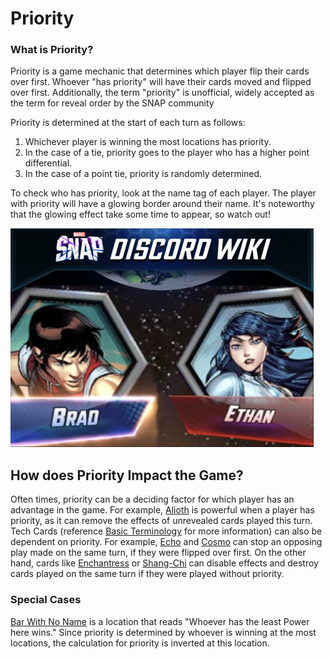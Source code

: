 # Priority
### What is Priority?
Priority is a game mechanic that determines which player flip their cards over first. Whoever "has priority" will have their cards moved and flipped over first. Additionally, the term "priority" is unofficial, widely accepted as the term for reveal order by the SNAP community

Priority is determined at the start of each turn as follows:
1. Whichever player is winning the most locations has priority.
2. In the case of a tie, priority goes to the player who has a higher point differential. 
3. In the case of a point tie, priority is randomly determined. 

To check who has priority, look at the name tag of each player. The player with priority will have a glowing border around their name. It's noteworthy that the glowing effect take some time to appear, so watch out!

![priority image](https://github.com/bliind/snap-wiki/raw/main/images/priority/Priority.webp)

## How does Priority Impact the Game?

Often times, priority can be a deciding factor for which player has an advantage in the game. For example, [Alioth](<https://snap.fan/cards/Alioth/>) is powerful when a player has priority, as it can remove the effects of unrevealed cards played this turn. Tech Cards (reference [Basic Terminology](https://discord.com/channels/978545345715908668/1222016131754229893/1222017164781813770) for more information) can also be dependent on priority. For example, [Echo](<https://snap.fan/cards/Echo/>) and [Cosmo](<https://snap.fan/cards/Cosmo/>) can stop an opposing play made on the same turn, if they were flipped over first. On the other hand, cards like [Enchantress](<https://snap.fan/cards/Enchantress/>) or [Shang-Chi](<https://snap.fan/cards/ShangChi/>) can disable effects and destroy cards played on the same turn if they were played without priority.

### Special Cases

[Bar With No Name](<https://snap.fan/locations/BarWithNoName/>) is a location that reads "Whoever has the least Power here wins." Since priority is determined by whoever is winning at the most locations, the calculation for priority is inverted at this location.
